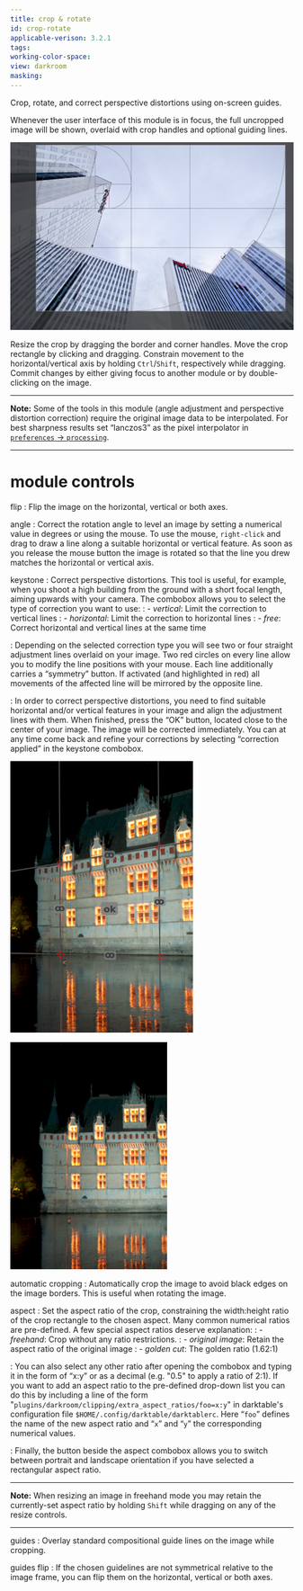 ```yaml
---
title: crop & rotate
id: crop-rotate
applicable-verison: 3.2.1
tags: 
working-color-space:  
view: darkroom
masking: 
---
```


Crop, rotate, and correct perspective distortions using on-screen guides.

Whenever the user interface of this module is in focus, the full uncropped image will be shown, overlaid with crop handles and optional guiding lines.

![screen controls](./crop-rotate/screen-controls.png#w75)

Resize the crop by dragging the border and corner handles. Move the crop rectangle by clicking and dragging. Constrain movement to the horizontal/vertical axis by holding `Ctrl`/`Shift`, respectively while dragging. Commit changes by either giving focus to another module or by double-clicking on the image.

---

**Note:** Some of the tools in this module (angle adjustment and perspective distortion correction) require the original image data to be interpolated. For best sharpness results set “lanczos3” as the pixel interpolator in [`preferences` -> `processing`](../../preferences-settings/processing.md).

---

# module controls

flip
: Flip the image on the horizontal, vertical or both axes.

angle
: Correct the rotation angle to level an image by setting a numerical value in degrees or using the mouse. To use the mouse, `right-click` and drag to draw a line along a suitable horizontal or vertical feature. As soon as you release the mouse button the image is rotated so that the line you drew matches the horizontal or vertical axis.

keystone
: Correct perspective distortions. This tool is useful, for example, when you shoot a high building from the ground with a short focal length, aiming upwards with your camera. The combobox allows you to select the type of correction you want to use:
: - _vertical_: Limit the correction to vertical lines
: - _horizontal_: Limit the correction to horizontal lines
: - _free_: Correct horizontal and vertical lines at the same time

: Depending on the selected correction type you will see two or four straight adjustment lines overlaid on your image. Two red circles on every line allow you to modify the line positions with your mouse. Each line additionally carries a “symmetry” button. If activated (and highlighted in red) all movements of the affected line will be mirrored by the opposite line.

: In order to correct perspective distortions, you need to find suitable horizontal and/or vertical features in your image and align the adjustment lines with them. When finished, press the “OK” button, located close to the center of your image. The image will be corrected immediately. You can at any time come back and refine your corrections by selecting “correction applied” in the keystone combobox.

![keystone set](./crop-rotate/keystone-set.png#w25) 

![keystone applied](./crop-rotate/keystone-applied.png#w25)

automatic cropping
: Automatically crop the image to avoid black edges on the image borders. This is useful when rotating the image.

aspect
: Set the aspect ratio of the crop, constraining the width:height ratio of the crop rectangle to the chosen aspect. Many common numerical ratios are pre-defined. A few special aspect ratios deserve explanation:
: - _freehand_: Crop without any ratio restrictions. 
: - _original image_: Retain the aspect ratio of the original image
: - _golden cut_: The golden ratio (1.62:1)

: You can also select any other ratio after opening the combobox and typing it in the form of “x:y” or as a decimal (e.g. "0.5" to apply a ratio of 2:1). If you want to add an aspect ratio to the pre-defined drop-down list you can do this by including a line of the form "`plugins/darkroom/clipping/extra_aspect_ratios/foo=x:y`" in darktable's configuration file `$HOME/.config/darktable/darktablerc`. Here “`foo`” defines the name of the new aspect ratio and “`x`” and “`y`” the corresponding numerical values.

: Finally, the button beside the aspect combobox allows you to switch between portrait and landscape orientation if you have selected a rectangular aspect ratio.

---

**Note:** When resizing an image in freehand mode you may retain the currently-set aspect ratio by holding `Shift` while dragging on any of the resize controls.

---

guides
: Overlay standard compositional guide lines on the image while cropping. 

guides flip
: If the chosen guidelines are not symmetrical relative to the image frame, you can flip them on the horizontal, vertical or both axes.


